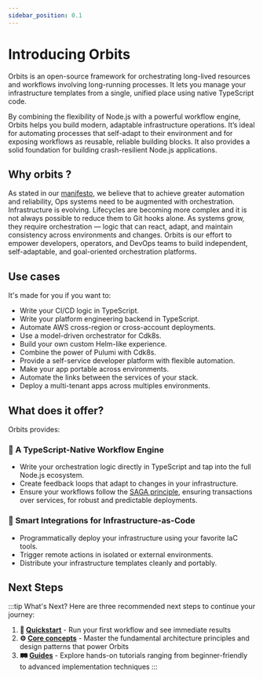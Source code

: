 ```yaml
---
sidebar_position: 0.1
---
```


# Introducing Orbits

Orbits is an open-source framework for orchestrating long-lived resources and workflows involving long-running processes. It lets you manage your infrastructure templates from a single, unified place using native TypeScript code.

By combining the flexibility of Node.js with a powerful workflow engine, Orbits helps you build modern, adaptable infrastructure operations. It’s ideal for automating processes that self-adapt to their environment and for exposing workflows as reusable, reliable building blocks. It also provides a solid foundation for building crash-resilient Node.js applications.


## Why orbits ?

As stated in our [manifesto](/blog/manifesto), we believe that to achieve greater automation and reliability, Ops systems need to be augmented with orchestration.
Infrastructure is evolving. Lifecycles are becoming more complex and it is not always possible to reduce them to Git hooks alone. As systems grow, they require orchestration — logic that can react, adapt, and maintain consistency across environments and changes.
Orbits is our effort to empower developers, operators, and DevOps teams to build independent, self-adaptable, and goal-oriented orchestration platforms.

## Use cases

It's made for you if you want to:
- Write your CI/CD logic in TypeScript.
- Write your platform engineering backend in TypeScript.
- Automate AWS cross-region or cross-account deployments.
- Use a model-driven orchestrator for Cdk8s.
- Build your own custom Helm-like experience.
- Combine the power of Pulumi with Cdk8s.
- Provide a self-service developer platform with flexible automation.
- Make your app portable across environments.
- Automate the links between the services of your stack.
- Deploy a multi-tenant apps across multiples environments.

## What does it offer?

Orbits provides:

### 🧠 A TypeScript-Native Workflow Engine
- Write your orchestration logic directly in TypeScript and tap into the full Node.js ecosystem.
- Create feedback loops that adapt to changes in your infrastructure.
- Ensure your workflows follow the [SAGA principle](https://microservices.io/patterns/data/saga.html), ensuring transactions over services, for robust and predictable deployments.

### 🔌 Smart Integrations for Infrastructure-as-Code
- Programmatically deploy your infrastructure using your favorite IaC tools.
- Trigger remote actions in isolated or external environments.
- Distribute your infrastructure templates cleanly and portably.

## Next Steps

:::tip What's Next?
Here are three recommended next steps to continue your journey:

1. **👋 [Quickstart](./quick-start.md)** - Run your first workflow and see immediate results
2. **⚙️ [Core concepts](./core-concepts/readme.md)** - Master the fundamental architecture principles and design patterns that power Orbits  
3. **🛤️ [Guides](./guides/readme.md)** - Explore hands-on tutorials ranging from beginner-friendly to advanced implementation techniques
:::